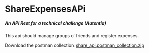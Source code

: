 
# ShareExpensesAPi
##### An API Rest for a technical challenge (Autentia)  


This api should manage groups of friends and register expenses.

Download the postman collection: [share_api.postman_collection.zip](https://github.com/Javier-M-V/shareExpensesApi/files/8403238/share_api.postman_collection.zip)

